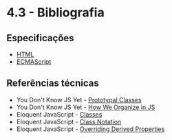 # 4.3 - Bibliografia

## Especificações
- [HTML](https://html.spec.whatwg.org/)
- [ECMAScript](https://www.ecma-international.org/publications-and-standards/standards/ecma-262/)

## Referências técnicas
- You Don't Know JS Yet - [Prototypal Classes](https://github.com/getify/You-Dont-Know-JS/blob/2nd-ed/get-started/apA.md#prototypal-classes)
- You Don't Know JS Yet - [How We Organize in JS](https://github.com/getify/You-Dont-Know-JS/blob/2nd-ed/get-started/ch2.md#how-we-organize-in-js)
- Eloquent JavaScript - [Classes](https://eloquentjavascript.net/06_object.html#h_7RhGr+474h)
- Eloquent JavaScript - [Class Notation](https://eloquentjavascript.net/06_object.html#h_hPv1gHC33s)
- Eloquent JavaScript - [Overriding Derived Properties](https://eloquentjavascript.net/06_object.html#h_oUlUep3Os8)